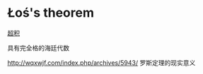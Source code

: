 # Łoś's theorem



[超积](https://zh.m.wikipedia.org/wiki/超積#:~:text=沃希定理%20（英語：%20Łoś%27s%20theorem%20），又稱%20超積%20基本定理%20（英语：fundamental,耶日·沃希%20（英语：Jerzy%20Łoś）%20所證（%20波蘭語發音：%20%5Bˈjɛʐɨ%20ˈwɔɕ%5D%20）。)



具有完全格的海廷代数


http://wqxwjf.com/index.php/archives/5943/
罗斯定理的现实意义















